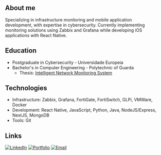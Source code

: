 ## About me  
Specializing in infrastructure monitoring and mobile application development, with expertise in cybersecurity. 
Currently implementing monitoring solutions using Zabbix and Grafana while developing iOS applications with React Native.

## Education
- Postgraduate in Cybersecurity - Universidade Europeia
- Bachelor's in Computer Engineering - Polytechnic of Guarda
  - Thesis: [Intelligent Network Monitoring System](https://luisantoniio1998.github.io/tese.pdf)

## Technologies
- Infrastructure: Zabbix, Grafana, FortiGate, FortiSwitch, GLPi, VMWare, Docker 
- Development: React Native, JavaScript, Python, Java, NodeJS/Express, NextJS, MongoDB
- Tools: Git 

## Links
[![LinkedIn](https://img.shields.io/badge/-LinkedIn-0A66C2?style=flat)](https://www.linkedin.com/in/-luis-barros-/)
[![Portfolio](https://img.shields.io/badge/-Portfolio-000000?style=flat)](https://luisantoniio1998.github.io)
[![Email](https://img.shields.io/badge/-Email-EA4335?style=flat)](mailto:luisantoniio1998@gmail.com)

